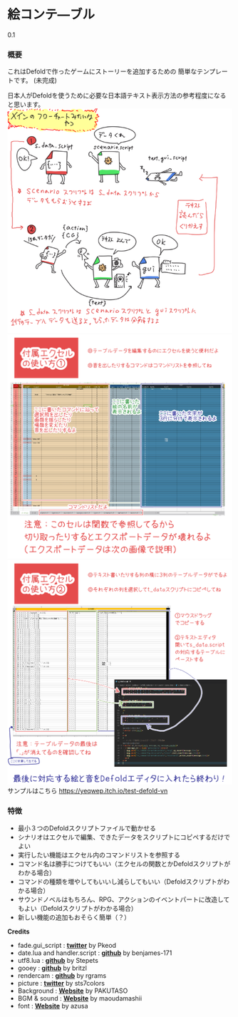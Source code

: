 # 絵コンテ―ブル
0.1

### 概要
これはDefoldで作ったゲームにストーリーを追加するための
簡単なテンプレートです。  (未完成)


日本人がDefoldを使うために必要な日本語テキスト表示方法の参考程度になると思います。  
![setumei](https://github.com/yeqwep/story_table/blob/master/setumei.png)  
![setumei_ex](https://github.com/yeqwep/Story_Table/blob/master/setumei_ex.PNG)  
![setumei_ex2](https://github.com/yeqwep/Story_Table/blob/master/setumei_ex2.PNG)  
サンプルはこちら
https://yeqwep.itch.io/test-defold-vn

### 特徴
- 最小３つのDefoldスクリプトファイルで動かせる
- シナリオはエクセルで編集、できたデータをスクリプトにコピペするだけでよい
- 実行したい機能はエクセル内のコマンドリストを参照する
- コマンド名は勝手につけてもいい（エクセルの関数とかDefoldスクリプトがわかる場合）
- コマンドの種類を増やしてもいいし減らしてもいい（Defoldスクリプトがわかる場合）
- サウンドノベルはもちろん、RPG、アクションのイベントパートに改造してもよい（Defoldスクリプトがわかる場合）
- 新しい機能の追加もおそらく簡単（？）

**Credits**
- fade.gui_script : [**twitter**](https://twitter.com/Pkeod) by Pkeod
- date.lua and handler.script : [**github**](https://github.com/benjames-171/defold-games) by benjames-171
- utf8.lua : [**github**](https://github.com/Stepets/utf8.lua) by Stepets
- gooey : [**github**](https://github.com/britzl/gooey) by britzl
- rendercam : [**github**](https://github.com/rgrams/rendercam) by rgrams
- picture  : [**twitter**](https://twitter.com/sts7colors) by sts7colors
- Background : [**Website**](https://www.pakutaso.com) by PAKUTASO
- BGM & sound :  [**Website**](https://maoudamashii.jokersounds.com/music_rule.html) by maoudamashii
- font :  [**Website**](http://azukifont.com/index.html) by azusa

